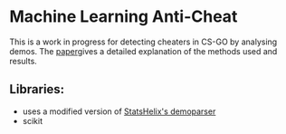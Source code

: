 # Machine Learning Anti-Cheat 
 This is a work in progress for detecting cheaters in CS-GO by analysing demos. 
 The [paper](https://drive.google.com/open?id=0Bxn1yGy7tsBjclA3S1FuTWE1Q0U)gives a detailed explanation of the methods used and results.
## Libraries:
* uses a modified version of [StatsHelix's demoparser](https://github.com/StatsHelix/demoinfo)
* scikit


